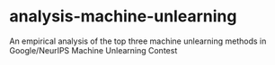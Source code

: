 # analysis-machine-unlearning
An empirical analysis of the top three machine unlearning methods in Google/NeurIPS Machine Unlearning Contest
